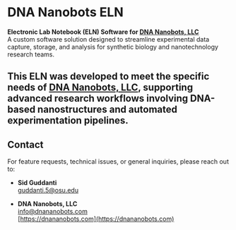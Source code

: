 # DNA Nanobots ELN #
**Electronic Lab Notebook (ELN) Software for
[DNA Nanobots, LLC](https://dnananobots.com)**  
A custom software solution designed to streamline 
experimental data capture, storage, and analysis for 
synthetic biology and nanotechnology research teams.

This ELN was developed to meet the specific needs of
**[DNA Nanobots, LLC](https://dnananobots.com)**,
supporting advanced research workflows involving 
DNA-based nanostructures and automated experimentation
pipelines.
---

## Contact
For feature requests, technical issues, or general inquiries, please reach out to:

- **Sid Guddanti**  
  [guddanti.5@osu.edu](mailto:guddanti.5@osu.edu)


- **DNA Nanobots, LLC**  
  [info@dnananobots.com](mailto:info@dnananobots.com)  
  [https://dnananobots.com](https://dnananobots.com)
